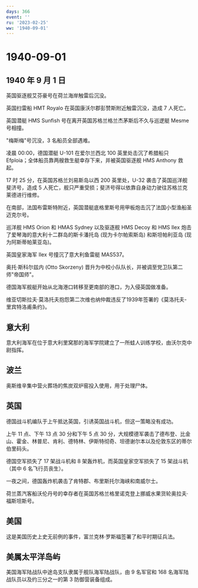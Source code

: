 ```yaml
---
days: 366
event: ''
ru: '2023-02-25'
ww: '1940-09-01'
---
```


# 1940-09-01

## 1940 年 9 月 1 日

英国驱逐舰艾芬豪号在荷兰海岸触雷后沉没。

英国扫雷船 HMT Royalo 在英国康沃尔郡彭赞斯附近触雷沉没，造成 7 人死亡。

英国潜艇 HMS Sunfish 号在离开英国苏格兰格兰杰茅斯后不久与巡逻艇 Mesme
号相撞。

"梅斯梅"号沉没，3 名船员全部遇难。

凌晨 00:00，德国潜艇 U-101 在爱尔兰西北 100 英里处击沉了希腊船只
Efploia；全体船员靠两艘救生艇幸存下来，并被英国驱逐舰 HMS Anthony 救起。

17 时 25 分，在英国苏格兰刘易斯岛以西 200 英里处，U-32
袭击了英国巡洋舰斐济号，造成 5
人死亡，舰只严重受损；斐济号得以依靠自身动力驶往苏格兰克莱德进行维修。

在南部，法国布雷斯特附近，英国潜艇底格里斯号用甲板炮击沉了法国小型渔船圣迈克尔号。

巡洋舰 HMS Orion 和 HMAS Sydney 以及驱逐舰 HMS Decoy 和 HMS Ilex
炮击了爱琴海的意大利十二群岛的斯卡潘托岛 (现为卡尔帕索斯岛)
和斯坦帕利亚岛 (现为阿斯蒂帕莱亚岛)。

英国皇家海军 Ilex 号撞沉了意大利鱼雷艇 MAS537。

奥托·斯科尔兹内 (Otto Skorzeny)
晋升为中校小队队长，并被调至党卫队第二师"帝国师"。

德国海军舰艇开始从北海港口转移至更南部的港口，为入侵英国做准备。

维亚切斯拉夫·莫洛托夫抱怨第二次维也纳仲裁违反了1939年签署的《莫洛托夫-里宾特洛甫条约》。

## 意大利

意大利海军在位于意大利里窝那的海军学院建立了一所蛙人训练学校，由沃尔克中尉指挥。

## 波兰

奥斯维辛集中营火葬场的焦炭双炉窑投入使用，用于处理尸体。

## 英国

德国战斗机编队于上午抵达英国，引诱英国战斗机，但这一策略没有成功。

上午 11 点、下午 13 点 30 分和下午 5 点 30
分，大规模德军袭击了德布登、比金山、霍金、林普尼、肯利、德特林、伊斯特彻奇、坦德谢尔本以及伦敦东区的蒂尔伯里码头。

德国空军损失了 17 架战斗机和 8 架轰炸机，而英国皇家空军损失了 15
架战斗机（其中 6 名飞行员丧生）。

一夜之间，德国轰炸机袭击了肯特郡、布里斯托尔海峡和南威尔士。

荷兰蒸汽客船沃伦丹号的幸存者在英国苏格兰格里诺克登上挪威水果货轮奥拉夫·福斯坦斯号。

## 美国

这是美国历史上史无前例的事件，富兰克林·罗斯福签署了和平时期征兵法。

## 美属太平洋岛屿

美国海军陆战队中途岛支队隶属于舰队海军陆战队，由 9 名军官和 168
名海军陆战队员以及约三分之一的第 3 防御营装备组成。
